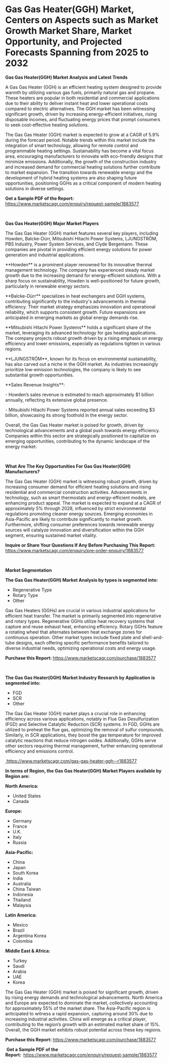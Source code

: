 <p><h1>Gas Gas Heater(GGH) Market, Centers on Aspects such as Market Growth Market Share, Market Opportunity, and Projected Forecasts Spanning from 2025 to 2032</h1></p><p><strong>Gas Gas Heater(GGH) Market Analysis and Latest Trends</strong></p>
<p><p>A Gas Gas Heater (GGH) is an efficient heating system designed to provide warmth by utilizing various gas fuels, primarily natural gas and propane. These heaters are popular in both residential and commercial applications due to their ability to deliver instant heat and lower operational costs compared to electric alternatives. The GGH market has been witnessing significant growth, driven by increasing energy-efficient initiatives, rising disposable incomes, and fluctuating energy prices that prompt consumers to seek cost-effective heating solutions.</p><p>The Gas Gas Heater (GGH) market is expected to grow at a CAGR of 5.9% during the forecast period. Notable trends within this market include the integration of smart technology, allowing for remote control and programmable heating settings. Sustainability has become a vital focus area, encouraging manufacturers to innovate with eco-friendly designs that minimize emissions. Additionally, the growth of the construction industry and increased demand for commercial heating solutions further contribute to market expansion. The transition towards renewable energy and the development of hybrid heating systems are also shaping future opportunities, positioning GGHs as a critical component of modern heating solutions in diverse settings.</p></p>
<p><strong>Get a Sample PDF of the Report:&nbsp;</strong> <a href="https://www.marketscagr.com/enquiry/request-sample/1883577?utm_campaign=3163&utm_medium=2&utm_source=Github&utm_content=ia&utm_term=12042025&utm_id=gas-gas-heaterggh">https://www.marketscagr.com/enquiry/request-sample/1883577</a></p>
<p>&nbsp;</p>
<p><strong>Gas Gas Heater(GGH) Major Market Players</strong></p>
<p><p>The Gas Gas Heater (GGH) market features several key players, including Howden, Balcke-Dürr, Mitsubishi Hitachi Power Systems, LJUNGSTRÖM, PBS Industry, Power System Services, and Clyde Bergemann. These companies are pivotal in providing efficient energy solutions for power generation and industrial applications.</p><p>**Howden** is a prominent player renowned for its innovative thermal management technology. The company has experienced steady market growth due to the increasing demand for energy-efficient solutions. With a sharp focus on sustainability, Howden is well-positioned for future growth, particularly in renewable energy sectors.</p><p>**Balcke-Dürr** specializes in heat exchangers and GGH systems, contributing significantly to the industry's advancements in thermal efficiency. Their market strategy emphasizes innovation and operational reliability, which supports consistent growth. Future expansions are anticipated in emerging markets as global energy demands rise.</p><p>**Mitsubishi Hitachi Power Systems** holds a significant share of the market, leveraging its advanced technology for gas heating applications. The company projects robust growth driven by a rising emphasis on energy efficiency and lower emissions, especially as regulations tighten in various regions.</p><p>**LJUNGSTRÖM**, known for its focus on environmental sustainability, has also carved out a niche in the GGH market. As industries increasingly prioritize low-emission technologies, the company is likely to see substantial growth opportunities.</p><p>**Sales Revenue Insights**: </p><p>- Howden’s sales revenue is estimated to reach approximately $1 billion annually, reflecting its extensive global presence.</p><p>- Mitsubishi Hitachi Power Systems reported annual sales exceeding $3 billion, showcasing its strong foothold in the energy sector.</p><p>Overall, the Gas Gas Heater market is poised for growth, driven by technological advancements and a global push towards energy efficiency. Companies within this sector are strategically positioned to capitalize on emerging opportunities, contributing to the dynamic landscape of the energy market.</p></p>
<p>&nbsp;</p>
<p><strong>What Are The Key Opportunities For Gas Gas Heater(GGH) Manufacturers?</strong></p>
<p><p>The Gas Gas Heater (GGH) market is witnessing robust growth, driven by increasing consumer demand for efficient heating solutions and rising residential and commercial construction activities. Advancements in technology, such as smart thermostats and energy-efficient models, are enhancing product appeal. The market is expected to expand at a CAGR of approximately 5% through 2028, influenced by strict environmental regulations promoting cleaner energy sources. Emerging economies in Asia-Pacific are likely to contribute significantly to market growth. Furthermore, shifting consumer preferences towards renewable energy sources will catalyze innovation and diversification within the GGH segment, ensuring sustained market vitality.</p></p>
<p><strong>Inquire or Share Your Questions If Any Before Purchasing This Report:</strong> <a href="https://www.marketscagr.com/enquiry/pre-order-enquiry/1883577?utm_campaign=3163&utm_medium=2&utm_source=Github&utm_content=ia&utm_term=12042025&utm_id=gas-gas-heaterggh">https://www.marketscagr.com/enquiry/pre-order-enquiry/1883577</a></p>
<p>&nbsp;</p>
<p><strong>Market Segmentation</strong></p>
<p><strong>The Gas Gas Heater(GGH) Market Analysis by types is segmented into:</strong></p>
<p><ul><li>Regenerative Type</li><li>Rotary Type</li><li>Other</li></ul></p>
<p><p>Gas Gas Heaters (GGHs) are crucial in various industrial applications for efficient heat transfer. The market is primarily segmented into regenerative and rotary types. Regenerative GGHs utilize heat recovery systems that capture and reuse exhaust heat, enhancing efficiency. Rotary GGHs feature a rotating wheel that alternates between heat exchange zones for continuous operation. Other market types include fixed plate and shell-and-tube designs, each offering specific performance benefits tailored to diverse industrial needs, optimizing operational costs and energy usage.</p></p>
<p><strong>Purchase this Report:&nbsp;</strong><a href="https://www.marketscagr.com/purchase/1883577?utm_campaign=3163&utm_medium=2&utm_source=Github&utm_content=ia&utm_term=12042025&utm_id=gas-gas-heaterggh">https://www.marketscagr.com/purchase/1883577</a></p>
<p>&nbsp;</p>
<p><strong>The Gas Gas Heater(GGH) Market Industry Research by Application is segmented into:</strong></p>
<p><ul><li>FGD</li><li>SCR</li><li>Other</li></ul></p>
<p><p>The Gas Gas Heater (GGH) market plays a crucial role in enhancing efficiency across various applications, notably in Flue Gas Desulfurization (FGD) and Selective Catalytic Reduction (SCR) systems. In FGD, GGHs are utilized to preheat the flue gas, optimizing the removal of sulfur compounds. Similarly, in SCR applications, they boost the gas temperature for improved catalytic reactions that reduce nitrogen oxides. Additionally, GGHs serve other sectors requiring thermal management, further enhancing operational efficiency and emissions control.</p></p>
<p><a href="https://www.marketscagr.com/gas-gas-heater-ggh--r1883577?utm_campaign=3163&utm_medium=2&utm_source=Github&utm_content=ia&utm_term=12042025&utm_id=gas-gas-heaterggh">&nbsp;https://www.marketscagr.com/gas-gas-heater-ggh--r1883577</a></p>
<p><strong>In terms of Region, the Gas Gas Heater(GGH) Market Players available by Region are:</strong></p>
<p>
    <p> <strong> North America: </strong>
        <ul>
            <li>United States</li>
            <li>Canada</li>
        </ul>
        </p> 
    <p> <strong> Europe: </strong>
        <ul>
            <li>Germany</li>
            <li>France</li>
            <li>U.K.</li>
            <li>Italy</li>
            <li>Russia</li>
        </ul>
        </p> 
    <p> <strong> Asia-Pacific: </strong>
        <ul>
            <li>China</li>
            <li>Japan</li>
            <li>South Korea</li>
            <li>India</li>
            <li>Australia</li>
            <li>China Taiwan</li>
            <li>Indonesia</li>
            <li>Thailand</li>
            <li>Malaysia</li>
        </ul>
        </p> 
    <p> <strong> Latin America: </strong>
        <ul>
            <li>Mexico</li>
            <li>Brazil</li>
            <li>Argentina Korea</li>
            <li>Colombia</li>
        </ul>
        </p> 
    <p> <strong> Middle East & Africa: </strong>
        <ul>
            <li>Turkey</li>
            <li>Saudi</li>
            <li>Arabia</li>
            <li>UAE</li>
            <li>Korea</li>
        </ul>
    </p>
    </p>
<p><p>The Gas Gas Heater (GGH) market is poised for significant growth, driven by rising energy demands and technological advancements. North America and Europe are expected to dominate the market, collectively accounting for approximately 55% of the market share. The Asia-Pacific region is anticipated to witness a rapid expansion, capturing around 30% due to increasing industrial activities. China will emerge as a critical player, contributing to the region’s growth with an estimated market share of 15%. Overall, the GGH market exhibits robust potential across these key regions.</p></p>
<p><strong>Purchase this Report: </strong><a href="https://www.marketscagr.com/purchase/1883577?utm_campaign=3163&utm_medium=2&utm_source=Github&utm_content=ia&utm_term=12042025&utm_id=gas-gas-heaterggh">https://www.marketscagr.com/purchase/1883577</a></p>
<p>&nbsp;<strong>Get a Sample PDF of the Report:&nbsp;&nbsp;</strong><a href="https://www.marketscagr.com/enquiry/request-sample/1883577?utm_campaign=3163&utm_medium=2&utm_source=Github&utm_content=ia&utm_term=12042025&utm_id=gas-gas-heaterggh">https://www.marketscagr.com/enquiry/request-sample/1883577</a></p>
<p><strong></strong></p>
<p><p></p><p></p><p></p></p>